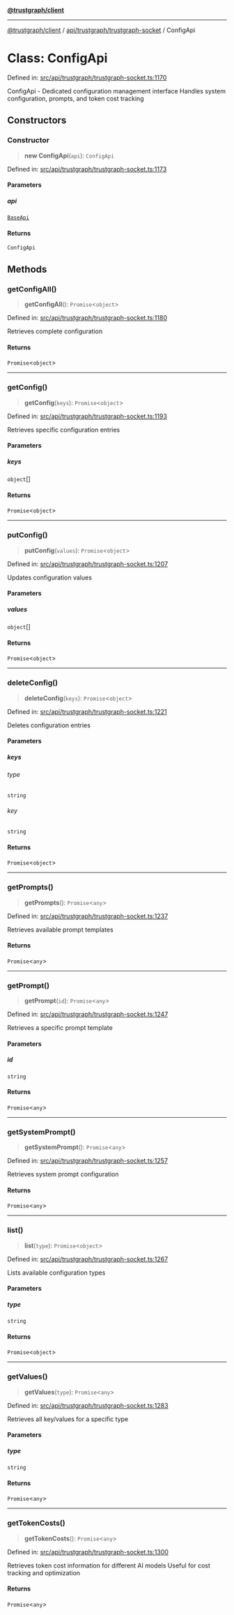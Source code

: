 [**@trustgraph/client**](../../../../README.md)

***

[@trustgraph/client](../../../../README.md) / [api/trustgraph/trustgraph-socket](../README.md) / ConfigApi

# Class: ConfigApi

Defined in: [src/api/trustgraph/trustgraph-socket.ts:1170](https://github.com/trustgraph-ai/trustgraph-ts-client/blob/24d0d0886a310c1fecf9e6fc95cd3a24cf32c92e/src/api/trustgraph/trustgraph-socket.ts#L1170)

ConfigApi - Dedicated configuration management interface
Handles system configuration, prompts, and token cost tracking

## Constructors

### Constructor

> **new ConfigApi**(`api`): `ConfigApi`

Defined in: [src/api/trustgraph/trustgraph-socket.ts:1173](https://github.com/trustgraph-ai/trustgraph-ts-client/blob/24d0d0886a310c1fecf9e6fc95cd3a24cf32c92e/src/api/trustgraph/trustgraph-socket.ts#L1173)

#### Parameters

##### api

[`BaseApi`](BaseApi.md)

#### Returns

`ConfigApi`

## Methods

### getConfigAll()

> **getConfigAll**(): `Promise`\<`object`\>

Defined in: [src/api/trustgraph/trustgraph-socket.ts:1180](https://github.com/trustgraph-ai/trustgraph-ts-client/blob/24d0d0886a310c1fecf9e6fc95cd3a24cf32c92e/src/api/trustgraph/trustgraph-socket.ts#L1180)

Retrieves complete configuration

#### Returns

`Promise`\<`object`\>

***

### getConfig()

> **getConfig**(`keys`): `Promise`\<`object`\>

Defined in: [src/api/trustgraph/trustgraph-socket.ts:1193](https://github.com/trustgraph-ai/trustgraph-ts-client/blob/24d0d0886a310c1fecf9e6fc95cd3a24cf32c92e/src/api/trustgraph/trustgraph-socket.ts#L1193)

Retrieves specific configuration entries

#### Parameters

##### keys

`object`[]

#### Returns

`Promise`\<`object`\>

***

### putConfig()

> **putConfig**(`values`): `Promise`\<`object`\>

Defined in: [src/api/trustgraph/trustgraph-socket.ts:1207](https://github.com/trustgraph-ai/trustgraph-ts-client/blob/24d0d0886a310c1fecf9e6fc95cd3a24cf32c92e/src/api/trustgraph/trustgraph-socket.ts#L1207)

Updates configuration values

#### Parameters

##### values

`object`[]

#### Returns

`Promise`\<`object`\>

***

### deleteConfig()

> **deleteConfig**(`keys`): `Promise`\<`object`\>

Defined in: [src/api/trustgraph/trustgraph-socket.ts:1221](https://github.com/trustgraph-ai/trustgraph-ts-client/blob/24d0d0886a310c1fecf9e6fc95cd3a24cf32c92e/src/api/trustgraph/trustgraph-socket.ts#L1221)

Deletes configuration entries

#### Parameters

##### keys

###### type

`string`

###### key

`string`

#### Returns

`Promise`\<`object`\>

***

### getPrompts()

> **getPrompts**(): `Promise`\<`any`\>

Defined in: [src/api/trustgraph/trustgraph-socket.ts:1237](https://github.com/trustgraph-ai/trustgraph-ts-client/blob/24d0d0886a310c1fecf9e6fc95cd3a24cf32c92e/src/api/trustgraph/trustgraph-socket.ts#L1237)

Retrieves available prompt templates

#### Returns

`Promise`\<`any`\>

***

### getPrompt()

> **getPrompt**(`id`): `Promise`\<`any`\>

Defined in: [src/api/trustgraph/trustgraph-socket.ts:1247](https://github.com/trustgraph-ai/trustgraph-ts-client/blob/24d0d0886a310c1fecf9e6fc95cd3a24cf32c92e/src/api/trustgraph/trustgraph-socket.ts#L1247)

Retrieves a specific prompt template

#### Parameters

##### id

`string`

#### Returns

`Promise`\<`any`\>

***

### getSystemPrompt()

> **getSystemPrompt**(): `Promise`\<`any`\>

Defined in: [src/api/trustgraph/trustgraph-socket.ts:1257](https://github.com/trustgraph-ai/trustgraph-ts-client/blob/24d0d0886a310c1fecf9e6fc95cd3a24cf32c92e/src/api/trustgraph/trustgraph-socket.ts#L1257)

Retrieves system prompt configuration

#### Returns

`Promise`\<`any`\>

***

### list()

> **list**(`type`): `Promise`\<`object`\>

Defined in: [src/api/trustgraph/trustgraph-socket.ts:1267](https://github.com/trustgraph-ai/trustgraph-ts-client/blob/24d0d0886a310c1fecf9e6fc95cd3a24cf32c92e/src/api/trustgraph/trustgraph-socket.ts#L1267)

Lists available configuration types

#### Parameters

##### type

`string`

#### Returns

`Promise`\<`object`\>

***

### getValues()

> **getValues**(`type`): `Promise`\<`any`\>

Defined in: [src/api/trustgraph/trustgraph-socket.ts:1283](https://github.com/trustgraph-ai/trustgraph-ts-client/blob/24d0d0886a310c1fecf9e6fc95cd3a24cf32c92e/src/api/trustgraph/trustgraph-socket.ts#L1283)

Retrieves all key/values for a specific type

#### Parameters

##### type

`string`

#### Returns

`Promise`\<`any`\>

***

### getTokenCosts()

> **getTokenCosts**(): `Promise`\<`any`\>

Defined in: [src/api/trustgraph/trustgraph-socket.ts:1300](https://github.com/trustgraph-ai/trustgraph-ts-client/blob/24d0d0886a310c1fecf9e6fc95cd3a24cf32c92e/src/api/trustgraph/trustgraph-socket.ts#L1300)

Retrieves token cost information for different AI models
Useful for cost tracking and optimization

#### Returns

`Promise`\<`any`\>
